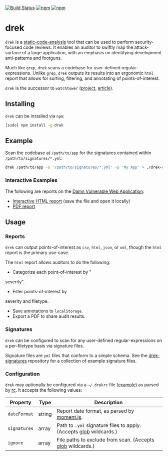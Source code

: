 [![Build Status](https://travis-ci.org/chrisallenlane/drek.svg)](https://travis-ci.org/chrisallenlane/drek)
[![npm](https://img.shields.io/npm/v/drek.svg)]()
[![npm](https://img.shields.io/npm/dt/drek.svg)]()

drek
====
`drek` is a [static-code-analysis][sca] tool that can be used to perform
security-focused code reviews. It enables an auditor to swiftly map the
attack-surface of a large application, with an emphasis on identifying
development anti-patterns and footguns.

Much like `grep`, `drek` scans a codebase for user-defined regular-expressions.
Unlike `grep`, `drek` outputs its results into an ergonomic `html` report that
allows for sorting, filtering, and annotating of points-of-interest.

`drek` is the successor to `watchtower` ([project][wt-project],
[article][wt-article]).


Installing
----------
`drek` can be installed via `npm`:

```sh
[sudo] npm install -g drek
```


Example
-------
Scan the codebase at `/path/to/app` for the signatures contained within
`/path/to/signatures/*.yml`:

```sh
drek /path/to/app -s '/path/to/signatures/*.yml' -p 'My App' > ./drek-report.html
```

### Interactive Examples ###
The following are reports on the [Damn Vulnerable Web Application][dvwa]:

- [Interactive HTML report][example-html] (save the file and open it locally)
- [PDF report][example-pdf]


Usage
-----
### Reports ###
`drek` can output points-of-interest as `csv`, `html`, `json`, or `xml`, though
the `html` report is the primary use-case.

The `html` report allows auditors to do the following:

- Categorize each point-of-interest by "

severity".
- Filter points-of-interest by 

severity and filetype.
- Save annotations to `localStorage`.
- Export a PDF to share audit results.

### Signatures  ###
`drek` can be configured to scan for any user-defined regular-expressions on a
per-filetype basis via signature files.

Signature files are `yml` files that conform to a simple schema. See the
[drek-signatures][] repository for a collection of example signature files.


### Configuration ###
`drek` may optionally be configured via a `~/.drekrc` file
([example][drekrc-example]) as parsed by [rc][]. It accepts the following
values:

| Property     | Type   | Description                                                            |
| ------------ | ------ | -----------                                                            |
| `dateFormat` | string | Report date format, as parsed by [moment.js][].                        |
| `signatures` | array  | Path to `.yml` signature files to apply. (Accepts [glob][] wildcards.) |
| `ignore`     | array  | File paths to exclude from scan. (Accepts [glob][] wildcards.)         |


[drek-signatures]: https://github.com/chrisallenlane/drek-signatures
[drekrc-example]: https://github.com/chrisallenlane/drek/blob/master/drekrc-example
[dvwa]:           http://www.dvwa.co.uk/
[example-html]:   https://raw.githubusercontent.com/chrisallenlane/drek/master/example/example-report.html
[example-pdf]:    https://github.com/chrisallenlane/drek/blob/master/example/example-report.pdf
[glob]:           https://www.npmjs.com/package/glob
[moment.js]:      https://momentjs.com/
[rc]:             https://www.npmjs.com/package/rc
[sca]:            https://en.wikipedia.org/wiki/Static_program_analysis
[signatures]:     https://github.com/chrisallenlane/drek-signatures
[wt-article]:     https://chris-allen-lane.com/blog/post/static-code-analysis-using-watchtower
[wt-project]:     https://github.com/chrisallenlane/watchtower

